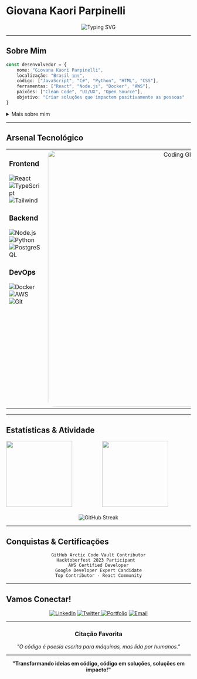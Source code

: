 # Giovana Kaori Parpinelli 

<div align="center">
  
![Typing SVG](https://readme-typing-svg.herokuapp.com?font=Fira+Code&weight=500&size=26&pause=1200&color=ff8451&background=FFF5F500&center=true&vCenter=true&width=650&lines=Desenvolvedora;Transformando+ideias+em+código;Olá!+Bem-vindo+ao+meu+universo!)

</div>

---

## Sobre Mim

```typescript
const desenvolvedor = {
    nome: "Giovana Kaori Parpinelli",
    localização: "Brasil 🇧🇷",
    código: ["JavaScript", "C#", "Python", "HTML", "CSS"],
    ferramentas: ["React", "Node.js", "Docker", "AWS"],
    paixões: ["Clean Code", "UI/UX", "Open Source"],
    objetivo: "Criar soluções que impactem positivamente as pessoas"
}
```

<details>
<summary>Mais sobre mim</summary>
<br>

Atualmente trabalhando em **projetos inovadores com React e Node.js**  
Aprendendo **Machine Learning e Cloud Architecture**  
Procuro colaborar em **projetos open source**  
Pergunte-me sobre **desenvolvimento web, APIs e arquitetura de software**  
Como me encontrar: **kaoriparpinelli@gmail.com**  
Fato curioso: **Adoro resolver problemas complexos com código elegante!**

</details>

---

## Arsenal Tecnológico

<table>
<tr>
<td width="50%" valign="top">

### Frontend
![React](https://img.shields.io/badge/React-FFE4E6?style=flat-square&logo=react&logoColor=61DAFB)
![TypeScript](https://img.shields.io/badge/TypeScript-F0E6FF?style=flat-square&logo=typescript&logoColor=3178C6)
![Tailwind](https://img.shields.io/badge/Tailwind-E6FFFA?style=flat-square&logo=tailwind-css&logoColor=06B6D4)

### Backend
![Node.js](https://img.shields.io/badge/Node.js-E6F7E6?style=flat-square&logo=node.js&logoColor=339933)
![Python](https://img.shields.io/badge/Python-FFF5E6?style=flat-square&logo=python&logoColor=3776AB)
![PostgreSQL](https://img.shields.io/badge/PostgreSQL-E6F3FF?style=flat-square&logo=postgresql&logoColor=4169E1)

### DevOps
![Docker](https://img.shields.io/badge/Docker-E6F8FF?style=flat-square&logo=docker&logoColor=2496ED)
![AWS](https://img.shields.io/badge/AWS-FFF4E6?style=flat-square&logo=amazon-aws&logoColor=FF9900)
![Git](https://img.shields.io/badge/Git-FFE6E6?style=flat-square&logo=git&logoColor=F05032)

</td>
<td width="50%" align="center">

<img src="https://mir-s3-cdn-cf.behance.net/project_modules/disp/601014116770475.6068beff4640a.gif" width="700" alt="Coding GIF" style="border-radius: 15px; filter: hue-rotate(320deg) saturate(0.7) brightness(1.1);"/>

</td>
</tr>
</table>

---

## Estatísticas & Atividade

<div style="display: flex; justify-content: center; gap: 20px; align-items: center;">

<img height="180em" src="https://github-readme-stats.vercel.app/api?username=seuusername&show_icons=true&theme=default&bg_color=ffffff&title_color=333333&text_color=666666&icon_color=ff8451&border_color=e1e4e8" style="flex: 1; max-width: 400px;"/>

<img height="180em" src="https://github-readme-stats.vercel.app/api/top-langs/?username=seuusername&layout=compact&theme=default&bg_color=ffffff&title_color=333333&text_color=666666&border_color=e1e4e8" style="flex: 1; max-width: 400px;"/>

</div>

<div align="center" style="margin-top: 20px;">

![GitHub Streak](https://github-readme-streak-stats.herokuapp.com/?user=seuusername&theme=default&background=ffffff&ring=ff8451&fire=ff8451&currStreakLabel=666666&border=e1e4e8)

</div>


---

## Conquistas & Certificações

<div align="center">

```
GitHub Arctic Code Vault Contributor
Hacktoberfest 2023 Participant  
AWS Certified Developer
Google Developer Expert Candidate
Top Contributor - React Community
```

</div>

---

## Vamos Conectar!

<div align="center">

[![LinkedIn](https://img.shields.io/badge/LinkedIn-E6F0FF?style=for-the-badge&logo=linkedin&logoColor=0077B5)](https://linkedin.com/in/seulinkedin)
[![Twitter](https://img.shields.io/badge/Twitter-E6F8FF?style=for-the-badge&logo=twitter&logoColor=1DA1F2)  ](https://twitter.com/seutwitter)
[![Portfolio](https://img.shields.io/badge/Portfolio-FFE6F0?style=for-the-badge&logo=firefox&logoColor=FF4154)](https://seuportfolio.com)
[![Email](https://img.shields.io/badge/Email-FFF0E6?style=for-the-badge&logo=gmail&logoColor=D14836)](mailto:seu-email@exemplo.com)

</div>

---

<div align="center">

### Citação Favorita

*"O código é poesia escrita para máquinas, mas lida por humanos."*

---

<div align="center">

**"Transformando ideias em código, código em soluções, soluções em impacto!"**

</div>

<!-- 
    Easter Egg: Se você chegou até aqui, você é incrível! 
    Este README foi criado com muito carinho e atenção aos detalhes
    Sinta-se livre para usar como inspiração para o seu próprio perfil
-->
